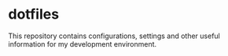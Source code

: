 # dotfiles

This repository contains configurations, settings and other useful information for my development environment.
